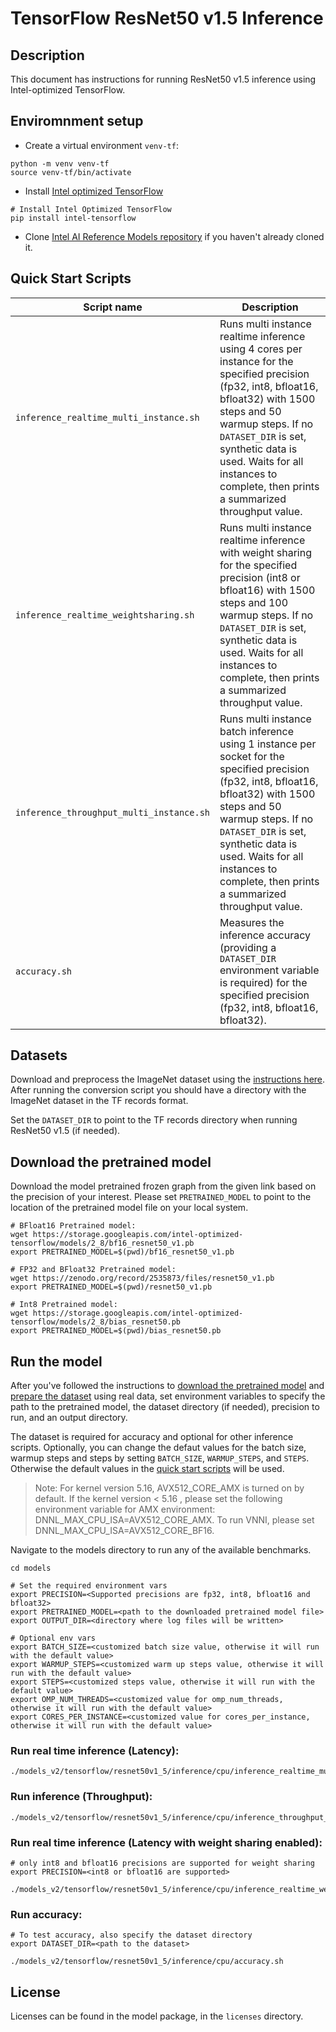 <!--- 0. Title -->
# TensorFlow ResNet50 v1.5 Inference

<!-- 10. Description -->
## Description

This document has instructions for running ResNet50 v1.5 inference using
Intel-optimized TensorFlow.

## Enviromnment setup

* Create a virtual environment `venv-tf`:
```
python -m venv venv-tf
source venv-tf/bin/activate
```

* Install [Intel optimized TensorFlow](https://pypi.org/project/intel-tensorflow/)
```
# Install Intel Optimized TensorFlow
pip install intel-tensorflow
```

* Clone [Intel AI Reference Models repository](https://github.com/IntelAI/models) if you haven't already cloned it.

<!--- 40. Quick Start Scripts -->
## Quick Start Scripts

| Script name | Description |
|-------------|-------------|
| `inference_realtime_multi_instance.sh` | Runs multi instance realtime inference using 4 cores per instance for the specified precision (fp32, int8, bfloat16, bfloat32) with 1500 steps and 50 warmup steps. If no `DATASET_DIR` is set, synthetic data is used. Waits for all instances to complete, then prints a summarized throughput value. |
| `inference_realtime_weightsharing.sh` | Runs multi instance realtime inference with weight sharing for the specified precision (int8 or bfloat16) with 1500 steps and 100 warmup steps. If no `DATASET_DIR` is set, synthetic data is used. Waits for all instances to complete, then prints a summarized throughput value. |
| `inference_throughput_multi_instance.sh` | Runs multi instance batch inference using 1 instance per socket for the specified precision (fp32, int8, bfloat16, bfloat32) with 1500 steps and 50 warmup steps. If no `DATASET_DIR` is set, synthetic data is used. Waits for all instances to complete, then prints a summarized throughput value. |
| `accuracy.sh` | Measures the inference accuracy (providing a `DATASET_DIR` environment variable is required) for the specified precision (fp32, int8, bfloat16, bfloat32). |


<!--- 30. Datasets -->
## Datasets

Download and preprocess the ImageNet dataset using the [instructions here](https://github.com/IntelAI/models/tree/master/datasets/imagenet#imagenet-dataset-scripts).
After running the conversion script you should have a directory with the
ImageNet dataset in the TF records format.

Set the `DATASET_DIR` to point to the TF records directory when running ResNet50 v1.5 (if needed).

## Download the pretrained model
Download the model pretrained frozen graph from the given link based on the precision of your interest. Please set `PRETRAINED_MODEL` to point to the location of the pretrained model file on your local system.
```
# BFloat16 Pretrained model:
wget https://storage.googleapis.com/intel-optimized-tensorflow/models/2_8/bf16_resnet50_v1.pb
export PRETRAINED_MODEL=$(pwd)/bf16_resnet50_v1.pb

# FP32 and BFloat32 Pretrained model:
wget https://zenodo.org/record/2535873/files/resnet50_v1.pb
export PRETRAINED_MODEL=$(pwd)/resnet50_v1.pb

# Int8 Pretrained model:
wget https://storage.googleapis.com/intel-optimized-tensorflow/models/2_8/bias_resnet50.pb
export PRETRAINED_MODEL=$(pwd)/bias_resnet50.pb
```

## Run the model

After you've followed the instructions to [download the pretrained model](#download-the-pretrained-model)
and [prepare the dataset](#datasets) using real data, set environment variables to
specify the path to the pretrained model, the dataset directory (if needed), precision to run, and an output directory.

The dataset is required for accuracy and optional for other inference scripts.
Optionally, you can change the defaut values for the batch size, warmup steps and steps by setting `BATCH_SIZE`, `WARMUP_STEPS`, and `STEPS`. Otherwise the default values in the [quick start scripts](#quick-start-scripts) will be used.

>Note:
For kernel version 5.16, AVX512_CORE_AMX is turned on by default. If the kernel version < 5.16 , please set the following environment variable for AMX environment: DNNL_MAX_CPU_ISA=AVX512_CORE_AMX. To run VNNI, please set DNNL_MAX_CPU_ISA=AVX512_CORE_BF16.

Navigate to the models directory to run any of the available benchmarks.
```
cd models

# Set the required environment vars
export PRECISION=<Supported precisions are fp32, int8, bfloat16 and bfloat32>
export PRETRAINED_MODEL=<path to the downloaded pretrained model file>
export OUTPUT_DIR=<directory where log files will be written>

# Optional env vars
export BATCH_SIZE=<customized batch size value, otherwise it will run with the default value>
export WARMUP_STEPS=<customized warm up steps value, otherwise it will run with the default value>
export STEPS=<customized steps value, otherwise it will run with the default value>
export OMP_NUM_THREADS=<customized value for omp_num_threads, otherwise it will run with the default value>
export CORES_PER_INSTANCE=<customized value for cores_per_instance, otherwise it will run with the default value>
```
### Run real time inference (Latency):
```
./models_v2/tensorflow/resnet50v1_5/inference/cpu/inference_realtime_multi_instance.sh
```

### Run inference (Throughput):
```
./models_v2/tensorflow/resnet50v1_5/inference/cpu/inference_throughput_multi_instance.sh
```

### Run real time inference (Latency with weight sharing enabled):
```
# only int8 and bfloat16 precisions are supported for weight sharing
export PRECISION=<int8 or bfloat16 are supported>

./models_v2/tensorflow/resnet50v1_5/inference/cpu/inference_realtime_weightsharing.sh
```

### Run accuracy:
```
# To test accuracy, also specify the dataset directory
export DATASET_DIR=<path to the dataset>

./models_v2/tensorflow/resnet50v1_5/inference/cpu/accuracy.sh
```

<!--- 80. License -->
## License

Licenses can be found in the model package, in the `licenses` directory.
